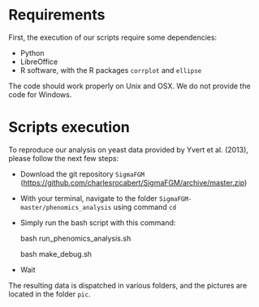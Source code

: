 
# Requirements

First, the execution of our scripts require some dependencies:
* Python
* LibreOffice
* R software, with the R packages <code>corrplot</code> and <code>ellipse</code>

The code should work properly on Unix and OSX. We do not provide the code for Windows.

# Scripts execution

To reproduce our analysis on yeast data provided by Yvert et al. (2013), please follow the next few steps:

* Download the git repository <code>SigmaFGM</code> (https://github.com/charlesrocabert/SigmaFGM/archive/master.zip)
* With your terminal, navigate to the folder <code>SigmaFGM-master/phenomics_analysis</code> using command <code>cd</code>
* Simply run the bash script with this command:

    bash run_phenomics_analysis.sh

    bash make_debug.sh

* Wait

The resulting data is dispatched in various folders, and the pictures are located in the folder <code>pic</code>.

